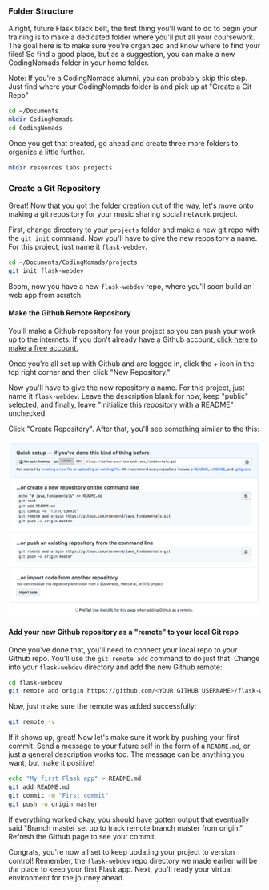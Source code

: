 ### Folder Structure

Alright, future Flask black belt, the first thing you'll want to do to begin your training is to make a dedicated folder where you'll put all your coursework. The goal here is to make sure you're organized and know where to find your files! So find a good place, but as a suggestion, you can make a new CodingNomads folder in your home folder.

Note: If you're a CodingNomads alumni, you can probably skip this step. Just find where your CodingNomads folder is and pick up at "Create a Git Repo"

```bash
cd ~/Documents
mkdir CodingNomads
cd CodingNomads
```

Once you get that created, go ahead and create three more folders to organize a little further.

```bash
mkdir resources labs projects
```

[//]: # (More?)

### Create a Git Repository

Great! Now that you got the folder creation out of the way, let's move onto making a git repository for your music sharing social network project.

[//]: # (Remember to insert links to Git resources in the course)

First, change directory to your `projects` folder and make a new git repo with the `git init` command. Now you'll have to give the new repository a name. For this project, just name it `flask-webdev`.

```bash
cd ~/Documents/CodingNomads/projects
git init flask-webdev
```

Boom, now you have a new `flask-webdev` repo, where you'll soon build an web app from scratch.

#### Make the Github Remote Repository

You'll make a Github repository for your project so you can push your work up to the internets. If you don't already have a Github account, <a href="https://github.com/join" target="_blank">click here to make a free account.</a>

Once you're all set up with Github and are logged in, click the + icon in the top right corner and then click "New Repository."

[//]: # (I'll probably change the name from Ragtime to something that sounds more "code-y". Maybe.)

Now you'll have to give the new repository a name. For this project, just name it `flask-webdev`. Leave the description blank for now, keep "public" selected, and finally, leave "Initialize this repository with a README" unchecked.

Click "Create Repository". After that, you'll see something similar to the this:

![New Repository](../images/github_repo.png)

#### Add your new Github repository as a "remote" to your local Git repo

Once you've done that, you'll need to connect your local repo to your Github repo. You'll use the `git remote add` command to do just that. Change into your `flask-webdev` directory and add the new Github remote:

```bash
cd flask-webdev
git remote add origin https://github.com/<YOUR GITHUB USERNAME>/flask-webdev.git
```

Now, just make sure the remote was added successfully:

```bash
git remote -v
```

If it shows up, great! Now let's make sure it work by pushing your first commit. Send a message to your future self in the form of a `README.md`, or just a general description works too. The message can be anything you want, but make it positive!

```bash
echo "My first Flask app" > README.md
git add README.md
git commit -m "First commit"
git push -u origin master
```

If everything worked okay, you should have gotten output that eventually said "Branch master set up to track remote branch master from origin." Refresh the Github page to see your commit.

Congrats, you're now all set to keep updating your project to version control! Remember, the `flask-webdev` repo directory we made earlier will be *the* place to keep your first Flask app. Next, you'll ready your virtual environment for the journey ahead.